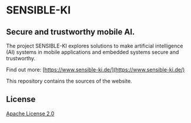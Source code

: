 # SENSIBLE-KI
## Secure and trustworthy mobile AI.

The project SENSIBLE-KI explores solutions to make artificial intelligence (AI) systems in mobile applications and embedded systems secure and trustworthy.

Find out more: [https://www.sensible-ki.de/](https://www.sensible-ki.de/)

This repository contains the sources of the website.

## License

[Apache License 2.0](https://github.com/sensible-ki/sensible-ki.github.io/blob/main/LICENSE)